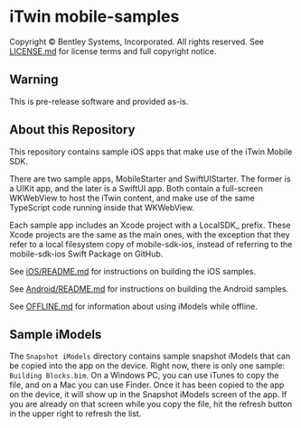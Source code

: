 # iTwin mobile-samples

Copyright © Bentley Systems, Incorporated. All rights reserved. See [LICENSE.md](./LICENSE.md) for license terms and full copyright notice.

## Warning

This is pre-release software and provided as-is.

## About this Repository

This repository contains sample iOS apps that make use of the iTwin Mobile SDK.

There are two sample apps, MobileStarter and SwiftUIStarter. The former is a UIKit app, and the later is a SwiftUI app. Both contain a full-screen WKWebView to host the iTwin content, and make use of the same TypeScript code running inside that WKWebView.

Each sample app includes an Xcode project with a LocalSDK_ prefix. These Xcode projects are the same as the main ones, with the exception that they refer to a local filesystem copy of mobile-sdk-ios, instead of referring to the mobile-sdk-ios Swift Package on GitHub.

See [iOS/README.md](./iOS/README.md) for instructions on building the iOS samples.

See [Android/README.md](./Android/README.md) for instructions on building the Android samples.

See [OFFLINE.md](./OFFLINE.md) for information about using iModels while offline.

## Sample iModels

The `Snapshot iModels` directory contains sample snapshot iModels that can be copied into the app on the device. Right now, there is only one sample: `Building Blocks.bim`. On a Windows PC, you can use iTunes to copy the file, and on a Mac you can use Finder. Once it has been copied to the app on the device, it will show up in the Snapshot iModels screen of the app. If you are already on that screen while you copy the file, hit the refresh button in the upper right to refresh the list.